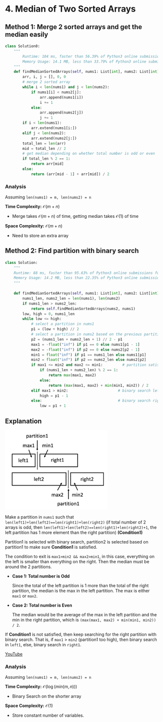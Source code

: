 # 4. Median of Two Sorted Arrays

## Method 1: Merge 2 sorted arrays and get the median easily

```python
class Solution0:
    """
        Runtime: 104 ms, faster than 56.39% of Python3 online submissions for Median of Two Sorted Arrays.
        Memory Usage: 14.1 MB, less than 33.79% of Python3 online submissions for Median of Two Sorted Arrays.
    """
    def findMedianSortedArrays(self, nums1: List[int], nums2: List[int]) -> float:
        arr, i, j = [], 0, 0
        # merge 2 sorted array
        while i < len(nums1) and j < len(nums2):
            if nums1[i] < nums2[j]:
                arr.append(nums1[i])
                i += 1
            else:
                arr.append(nums2[j])
                j += 1
        if i < len(nums1):
            arr.extend(nums1[i:])
        elif j < len(nums2):
            arr.extend(nums2[j:])
        total_len = len(arr)
        mid = total_len // 2
        # get median depending on whether total number is odd or even
        if total_len % 2 == 1:
            return arr[mid]
        else:
            return (arr[mid - 1] + arr[mid]) / 2
```

### Analysis

Assuming `len(nums1) = m, len(nums2) = n`

**Time Complexity:** $\mathcal{O}(m + n)$

- Merge takes $\mathcal{O}(m + n)$ of time, getting median takes $\mathcal{O}(1)$ of time

**Space Complexity:** $\mathcal{O}(m + n)$

- Need to store an extra array

## Method 2: Find partition with binary search

```python
class Solution:
    """
    Runtime: 88 ms, faster than 95.63% of Python3 online submissions for Median of Two Sorted Arrays.
    Memory Usage: 14.2 MB, less than 22.35% of Python3 online submissions for Median of Two Sorted Arrays.
    """

    def findMedianSortedArrays(self, nums1: List[int], nums2: List[int]) -> float:
        nums1_len, nums2_len = len(nums1), len(nums2)
        if nums1_len > nums2_len:
            return self.findMedianSortedArrays(nums2, nums1)
        low, high = 0, nums1_len
        while low <= high:
            # select a partition in nums1
            p1 = (low + high) // 2
            # select a partition in nums2 based on the previous partition
            p2 = (nums1_len + nums2_len + 1) // 2 - p1
            max1 = -float("inf") if p1 == 0 else nums1[p1 - 1]
            max2 = -float("inf") if p2 == 0 else nums2[p2 - 1]
            min1 = float("inf") if p1 == nums1_len else nums1[p1]
            min2 = float("inf") if p2 == nums2_len else nums2[p2]
            if max1 <= min2 and max2 <= min1:         # partition satisfied
                if (nums1_len + nums2_len) % 2 == 1:
                    return max(max1, max2)
                else:
                    return (max(max1, max2) + min(min1, min2)) / 2
            elif max1 > min2:                       # binary search left
                high = p1 - 1
            else:                                   # binary search right
                low = p1 + 1
```

## Explanation

<img src="README.assets/image-20200817015401204.png" alt="image-20200817015401204" style="zoom:33%;" />

Make a partition in `nums1` such that `len(left1)+len(left2)==len(right1)+len(right2)` (if total number of 2 arrays is odd, then `len(left1)+len(left2)==len(right1)+len(right2)+1`, the left partition has 1 more element than the right partition) **(Condition1)**

Partition1 is selected with binary search, partition2 is selected based on partition1 to make sure **Condition1** is satisfied.

The condition to exit is `max1>min2 && max2>min1`, in this case, everything on the left is smaller than everything on the right. Then the median must be around the 2 partitions.

- **Case 1: Total number is Odd**

  Since the total of the left partition is 1 more than the total of the right partition, the median is the max in the left partition. The max is either `max1` or `max2`.

- **Case 2: Total number is Even**

  The median would be the average of the max in the left partition and the min in the right partition, which is `(max(max1, max2) + min(min1, min2)) / 2`.

If **Condition1** is not satisfied, then keep searching for the right partition with binary search. That is, if `max1` > `min2` (partition1 too high), then binary search in `left1`, else, binary search in `right1`.

[YouTube](https://www.youtube.com/watch?v=LPFhl65R7ww&feature=youtu.be)

### Analysis

Assuming `len(nums1) = m, len(nums2) = n`

**Time Complexity:** $\mathcal{O}(\log({min(m, n)}))$

- Binary Search on the shorter array

**Space Complexity:** $\mathcal{O}(1)$

- Store constant number of variables.
